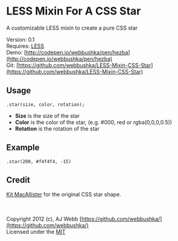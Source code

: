 LESS Mixin For A CSS Star
===================
A customizable LESS mixin to create a pure CSS star

Version: 0.1	
Requires: [LESS](http://lesscss.org)	
Demo: [http://codepen.io/webbushka/pen/hezba](http://codepen.io/webbushka/pen/hezba)	
Git: [https://github.com/webbushka/LESS-Mixin-CSS-Star](https://github.com/webbushka/LESS-Mixin-CSS-Star)	

Usage
-----
`.star(size, color, rotation);`

*  **Size** is the size of the star
*  **Color** is the color of the star, (e.g. #000, red or rgba(0,0,0,0.5))
*  **Rotation** is the rotation of the star

Example
-------
`.star(200, #f4f4f4, -15)`	

Credit
------
[Kit MacAllister](http://kitmacallister.com/2011/css-only-5-point-star/) for the original CSS star shape.

<br /><br />
Copyright 2012 (c), AJ Webb [https://github.com/webbushka/](https://github.com/webbushka/)   
Licensed under the 
[MIT](https://raw.github.com/webbushka/LESS-Mixin-CSS-Star/master/MIT-LICENSE.txt)